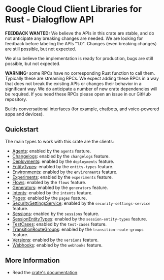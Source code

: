 # Google Cloud Client Libraries for Rust - Dialogflow API

<!-- Code generated by sidekick. DO NOT EDIT. -->

**FEEDBACK WANTED:** We believe the APIs in this crate are stable, and
do not anticipate any breaking changes are needed. We are looking for
feedback before labeling the APIs "1.0". Changes (even breaking changes)
are still possible, but not expected.

We also believe the implementation is ready for production, bugs are
still possible, but not expected.

**WARNING:** some RPCs have no corresponding Rust function to call them.
Typically these are streaming RPCs. We expect adding these RPCs in a
way that does not break the existing APIs or changes their behavior in a
significant way. We do anticipate a number of new crate dependencies
will be required. If you need these RPCs please open an issue in our
GitHub repository.

Builds conversational interfaces (for example, chatbots, and voice-powered
apps and devices).

## Quickstart

The main types to work with this crate are the clients:

- [Agents]: enabled by the `agents` feature.
- [Changelogs]: enabled by the `changelogs` feature.
- [Deployments]: enabled by the `deployments` feature.
- [EntityTypes]: enabled by the `entity-types` feature.
- [Environments]: enabled by the `environments` feature.
- [Experiments]: enabled by the `experiments` feature.
- [Flows]: enabled by the `flows` feature.
- [Generators]: enabled by the `generators` feature.
- [Intents]: enabled by the `intents` feature.
- [Pages]: enabled by the `pages` feature.
- [SecuritySettingsService]: enabled by the `security-settings-service` feature.
- [Sessions]: enabled by the `sessions` feature.
- [SessionEntityTypes]: enabled by the `session-entity-types` feature.
- [TestCases]: enabled by the `test-cases` feature.
- [TransitionRouteGroups]: enabled by the `transition-route-groups` feature.
- [Versions]: enabled by the `versions` feature.
- [Webhooks]: enabled by the `webhooks` feature.

## More Information

- Read the [crate's documentation](https://docs.rs/google-cloud-dialogflow-cx-v3/latest/google-cloud-dialogflow-cx-v3)

[Agents]: https://docs.rs/google-cloud-dialogflow-cx-v3/latest/google_cloud_dialogflow_cx_v3/client/struct.Agents.html
[Changelogs]: https://docs.rs/google-cloud-dialogflow-cx-v3/latest/google_cloud_dialogflow_cx_v3/client/struct.Changelogs.html
[Deployments]: https://docs.rs/google-cloud-dialogflow-cx-v3/latest/google_cloud_dialogflow_cx_v3/client/struct.Deployments.html
[EntityTypes]: https://docs.rs/google-cloud-dialogflow-cx-v3/latest/google_cloud_dialogflow_cx_v3/client/struct.EntityTypes.html
[Environments]: https://docs.rs/google-cloud-dialogflow-cx-v3/latest/google_cloud_dialogflow_cx_v3/client/struct.Environments.html
[Experiments]: https://docs.rs/google-cloud-dialogflow-cx-v3/latest/google_cloud_dialogflow_cx_v3/client/struct.Experiments.html
[Flows]: https://docs.rs/google-cloud-dialogflow-cx-v3/latest/google_cloud_dialogflow_cx_v3/client/struct.Flows.html
[Generators]: https://docs.rs/google-cloud-dialogflow-cx-v3/latest/google_cloud_dialogflow_cx_v3/client/struct.Generators.html
[Intents]: https://docs.rs/google-cloud-dialogflow-cx-v3/latest/google_cloud_dialogflow_cx_v3/client/struct.Intents.html
[Pages]: https://docs.rs/google-cloud-dialogflow-cx-v3/latest/google_cloud_dialogflow_cx_v3/client/struct.Pages.html
[SecuritySettingsService]: https://docs.rs/google-cloud-dialogflow-cx-v3/latest/google_cloud_dialogflow_cx_v3/client/struct.SecuritySettingsService.html
[Sessions]: https://docs.rs/google-cloud-dialogflow-cx-v3/latest/google_cloud_dialogflow_cx_v3/client/struct.Sessions.html
[SessionEntityTypes]: https://docs.rs/google-cloud-dialogflow-cx-v3/latest/google_cloud_dialogflow_cx_v3/client/struct.SessionEntityTypes.html
[TestCases]: https://docs.rs/google-cloud-dialogflow-cx-v3/latest/google_cloud_dialogflow_cx_v3/client/struct.TestCases.html
[TransitionRouteGroups]: https://docs.rs/google-cloud-dialogflow-cx-v3/latest/google_cloud_dialogflow_cx_v3/client/struct.TransitionRouteGroups.html
[Versions]: https://docs.rs/google-cloud-dialogflow-cx-v3/latest/google_cloud_dialogflow_cx_v3/client/struct.Versions.html
[Webhooks]: https://docs.rs/google-cloud-dialogflow-cx-v3/latest/google_cloud_dialogflow_cx_v3/client/struct.Webhooks.html
